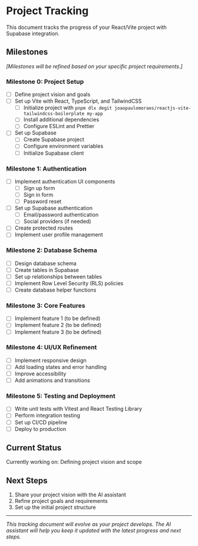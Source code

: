 # Project Tracking

This document tracks the progress of your React/Vite project with Supabase integration.

## Milestones

*[Milestones will be refined based on your specific project requirements.]*

### Milestone 0: Project Setup
- [ ] Define project vision and goals
- [ ] Set up Vite with React, TypeScript, and TailwindCSS
  - [ ] Initialize project with `pnpm dlx degit joaopaulomoraes/reactjs-vite-tailwindcss-boilerplate my-app`
  - [ ] Install additional dependencies
  - [ ] Configure ESLint and Prettier
- [ ] Set up Supabase
  - [ ] Create Supabase project
  - [ ] Configure environment variables
  - [ ] Initialize Supabase client

### Milestone 1: Authentication
- [ ] Implement authentication UI components
  - [ ] Sign up form
  - [ ] Sign in form
  - [ ] Password reset
- [ ] Set up Supabase authentication
  - [ ] Email/password authentication
  - [ ] Social providers (if needed)
- [ ] Create protected routes
- [ ] Implement user profile management

### Milestone 2: Database Schema
- [ ] Design database schema
- [ ] Create tables in Supabase
- [ ] Set up relationships between tables
- [ ] Implement Row Level Security (RLS) policies
- [ ] Create database helper functions

### Milestone 3: Core Features
- [ ] Implement feature 1 (to be defined)
- [ ] Implement feature 2 (to be defined)
- [ ] Implement feature 3 (to be defined)

### Milestone 4: UI/UX Refinement
- [ ] Implement responsive design
- [ ] Add loading states and error handling
- [ ] Improve accessibility
- [ ] Add animations and transitions

### Milestone 5: Testing and Deployment
- [ ] Write unit tests with Vitest and React Testing Library
- [ ] Perform integration testing
- [ ] Set up CI/CD pipeline
- [ ] Deploy to production

## Current Status

Currently working on: Defining project vision and scope

## Next Steps

1. Share your project vision with the AI assistant
2. Refine project goals and requirements
3. Set up the initial project structure

---

*This tracking document will evolve as your project develops. The AI assistant will help you keep it updated with the latest progress and next steps.* 